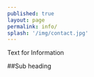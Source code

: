 ```yaml
---
published: true
layout: page
permalink: info/
splash: '/img/contact.jpg'
---
```


Text for Information

##Sub heading
